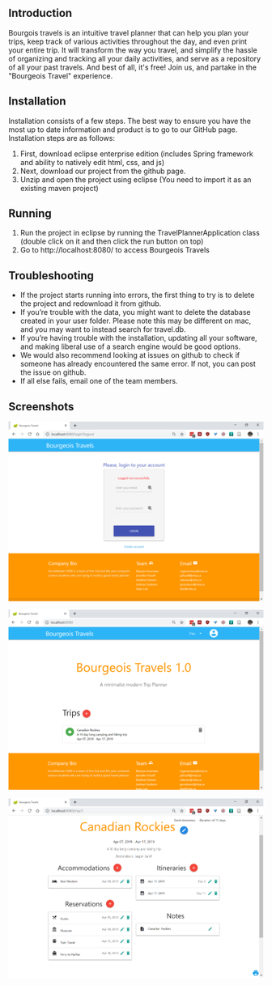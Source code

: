 ## Introduction
Bourgois travels is an intuitive travel planner that can help you plan your trips, keep track of various activities throughout the day, and even print your entire trip. It will transform the way you travel, and simplify the hassle of organizing and tracking all your daily activities, and serve as a repository of all your past travels. And best of all, it's free! Join us, and partake in the "Bourgeois Travel" experience.

## Installation
Installation consists of a few steps. The best way to ensure you have the most up to date information and product is to go to our GitHub page. Installation steps are as follows:

1. First, download eclipse enterprise edition (includes Spring framework and ability to natively edit html, css, and js)
2. Next, download our project from the github page. 
3. Unzip and open the project using eclipse (You need to import it as an existing maven project) 

## Running

1. Run the project in eclipse by running the TravelPlannerApplication class (double click on it and then click the run button on top)
2. Go to http://localhost:8080/ to access Bourgeois Travels

## Troubleshooting
* If the project starts running into errors, the first thing to try is to delete the project and redownload it from github.
* If you’re trouble with the data, you might want to delete the database created in your user folder. Please note this may be different on mac, and you may want to instead search for travel.db.
* If you’re having trouble with the installation, updating all your software, and making liberal use of a search engine would be good options.
* We would also recommend looking at issues on github to check if someone has already encountered the same error. If not, you can post the issue on github. 
* If all else fails, email one of the team members.  

## Screenshots

![Login Page](/images/login.png)

![Main Page](/images/welcome.png)

![Trip Page](/images/tripPage.png)
